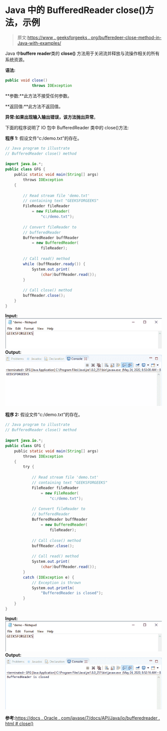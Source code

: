 # Java 中的 BufferedReader close()方法，示例

> 原文:[https://www . geeksforgeeks . org/bufferedeer-close-method-in-Java-with-examples/](https://www.geeksforgeeks.org/bufferedreader-close-method-in-java-with-examples/)

Java 中**buffere reader**类的 **close()** 方法用于关闭流并释放与流操作相关的所有系统资源。

**语法:**

```java
public void close() 
            throws IOException

```

**参数:**此方法不接受任何参数。

**返回值:**此方法不返回值。

**异常:**如果出现输入输出错误，该方法抛出**异常**。

下面的程序说明了 IO 包中 BufferedReader 类中的 close()方法:

**程序 1:** 假设文件“c:/demo.txt”的存在。

```java
// Java program to illustrate
// BufferedReader close() method

import java.io.*;
public class GFG {
    public static void main(String[] args)
        throws IOException
    {

        // Read stream file 'demo.txt'
        // containing text "GEEKSFORGEEKS"
        FileReader fileReader
            = new FileReader(
                "c:/demo.txt");

        // Convert fileReader to
        // bufferedReader
        BufferedReader buffReader
            = new BufferedReader(
                fileReader);

        // Call read() method
        while (buffReader.ready()) {
            System.out.print(
                (char)buffReader.read());
        }

        // Call close() method
        buffReader.close();
    }
}
```

**Input:**![](img/698b663a195e22c9b6c6898e16a7693b.png)**Output:**![](img/5249c7a5663604412e9131e594a11f5f.png)

**程序 2:** 假设文件“c:/demo.txt”的存在。

```java
// Java program to illustrate
// BufferedReader close() method

import java.io.*;
public class GFG {
    public static void main(String[] args)
        throws IOException
    {
        try {

            // Read stream file 'demo.txt'
            // containing text "GEEKSFORGEEKS"
            FileReader fileReader
                = new FileReader(
                    "c:/demo.txt");

            // Convert fileReader to
            // bufferedReader
            BufferedReader buffReader
                = new BufferedReader(
                    fileReader);

            // Call close() method
            buffReader.close();

            // Call read() method
            System.out.print(
                (char)buffReader.read());
        }
        catch (IOException e) {
            // Exception is thrown
            System.out.println(
                "BufferedReader is closed");
        }
    }
}
```

**Input:**![](img/9c6e6b418972a4490afe32152ee36c83.png)**Output:**![](img/ac349b786bb2bf558fe5945746268d79.png)

**参考:**[https://docs . Oracle . com/javase/7/docs/API/Java/io/bufferedreader . html # close()](https://docs.oracle.com/javase/7/docs/api/java/io/BufferedReader.html#close())